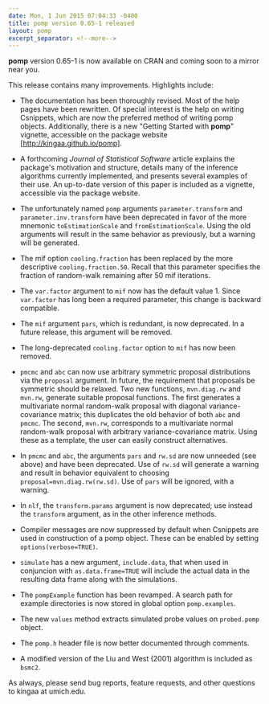 ```yaml
---
date: Mon, 1 Jun 2015 07:04:33 -0400
title: pomp version 0.65-1 released
layout: pomp
excerpt_separator: <!--more-->
---
```


**pomp** version 0.65-1 is now available on CRAN and coming soon to a mirror near you.

This release contains many improvements.
Highlights include:
<!--more-->

- The documentation has been thoroughly revised.
  Most of the help pages have been rewritten.
  Of special interest is the help on writing Csnippets, which are now the preferred method of writing pomp objects.
  Additionally, there is a new "Getting Started with **pomp**" vignette, accessible on the package website [http://kingaa.github.io/pomp].
  
- A forthcoming *Journal of Statistical Software* article explains the package's motivation and structure, details many of the inference algorithms currently implemented, and presents several examples of their use.
An up-to-date version of this paper is included as a vignette, accessible via the package website.

- The unfortunately named `pomp` arguments `parameter.transform` and `parameter.inv.transform` have been deprecated in favor of the more mnemonic `toEstimationScale` and `fromEstimationScale`. Using the old arguments will result in the same behavior as previously, but a warning will be generated.

- The mif option `cooling.fraction` has been replaced by the more descriptive `cooling.fraction.50`. Recall that this parameter specifies the fraction of random-walk remaining after 50 mif iterations.

- The `var.factor` argument to `mif` now has the default value 1. Since `var.factor` has long been a required parameter, this change is backward compatible.

- The `mif` argument `pars`, which is redundant, is now deprecated. In a future release, this argument will be removed.

- The long-deprecated `cooling.factor` option to `mif` has now been removed.

- `pmcmc` and `abc` can now use arbitrary symmetric proposal distributions via the `proposal` argument. In future, the requirement that proposals be symmetric should be relaxed. Two new functions, `mvn.diag.rw` and `mvn.rw`, generate suitable proposal functions. The first generates a multivariate normal random-walk proposal with diagonal variance-covariance matrix; this duplicates the old behavior of both `abc` and `pmcmc`. The second, `mvn.rw`, corresponds to a multivariate normal random-walk proposal with arbitrary variance-covariance matrix.  Using these as a template, the user can easily construct alternatives.

- In `pmcmc` and `abc`, the arguments `pars` and `rw.sd` are now unneeded (see above) and have been deprecated. Use of `rw.sd` will generate a warning and result in behavior equivalent to choosing `proposal=mvn.diag.rw(rw.sd)`. Use of `pars` will be ignored, with a warning.

- In `nlf`, the `transform.params` argument is now deprecated; use instead the `transform` argument, as in the other inference methods.

- Compiler messages are now suppressed by default when Csnippets are used in construction of a pomp object. These can be enabled by setting `options(verbose=TRUE)`.

- `simulate` has a new argument, `include.data`, that when used in conjuncion with `as.data.frame=TRUE` will include the actual data in the resulting data frame along with the simulations.

- The `pompExample` function has been revamped. A search path for example directories is now stored in global option `pomp.examples`.

- The new `values` method extracts simulated probe values on `probed.pomp` object.

- The `pomp.h` header file is now better documented through comments.

- A modified version of the Liu and West (2001) algorithm is included as `bsmc2`.

As always, please send bug reports, feature requests, and other questions to kingaa at umich.edu.
